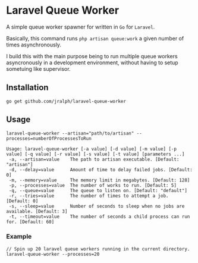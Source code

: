 # Laravel Queue Worker

A simple queue worker spawner for written in `Go` for `Laravel`.

Basically, this command runs `php artisan queue:work` a given number of times asynchronously.

I build this with the main purpose being to run multiple queue workers asyncronously in a development environment, without having to setup sometuing like supervisor.

## Installation

```
go get github.com/jralph/laravel-queue-worker
```

## Usage

```
laravel-queue-worker --artisan="path/to/artisan" --processes=numberOfProcessesToRun
```

```
Usage: laravel-queue-worker [-a value] [-d value] [-m value] [-p value] [-q value] [-r value] [-s value] [-t value] [parameters ...]
 -a, --artisan=value    The path to artisan executable. [Default: "artisan"]
 -d, --delay=value      Amount of time to delay failed jobs. [Default: 0]
 -m, --memory=value     The memory limit in megabytes. [Default: 128]
 -p, --processes=value  The number of works to run. [Default: 5]
 -q, --queue=value      The queue to listen on. [Default: "default"]
 -r, --tries=value      The number of times to attempt a job. [Default: 0]
 -s, --sleep=value      Number of seconds to sleep when no jobs are available. [Default: 3]
 -t, --timeout=value    The number of seconds a child process can run for. [Default: 60]
```

### Example

```
// Spin up 20 laravel queue workers running in the current directory.
laravel-queue-worker --processes=20
```
